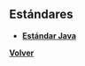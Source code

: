 ## Estándares ##


  * **[Estándar Java](http://www.oracle.com/technetwork/java/codeconv-138413.html)**


**[Volver](http://code.google.com/p/geolocalizacion-uas/wiki/Principal)**
